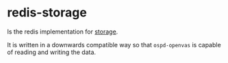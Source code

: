 # redis-storage

Is the redis implementation for [storage](../../storage/).

It is written in a downwards compatible way so that `ospd-openvas` is capable of reading and writing the data.
